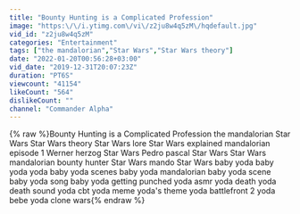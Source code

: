 ```yaml
---
title: "Bounty Hunting is a Complicated Profession"
image: "https:\/\/i.ytimg.com\/vi\/z2ju8w4q5zM\/hqdefault.jpg"
vid_id: "z2ju8w4q5zM"
categories: "Entertainment"
tags: ["the mandalorian","Star Wars","Star Wars theory"]
date: "2022-01-20T00:56:28+03:00"
vid_date: "2019-12-31T20:07:23Z"
duration: "PT6S"
viewcount: "41154"
likeCount: "564"
dislikeCount: ""
channel: "Commander Alpha"
---
```

{% raw %}Bounty Hunting is a Complicated Profession the mandalorian Star Wars Star Wars theory Star Wars lore Star Wars explained mandalorian episode 1 Werner herzog Star Wars Pedro pascal Star Wars Star Wars mandalorian bounty hunter Star Wars mando Star Wars baby yoda baby yoda yoda baby yoda scenes baby yoda mandalorian baby yoda scene baby yoda song baby yoda getting punched yoda asmr yoda death yoda death sound yoda cbt yoda meme yoda's theme yoda battlefront 2 yoda bebe yoda clone wars{% endraw %}
